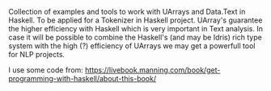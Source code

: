 Collection of examples and tools to work with UArrays and Data.Text in Haskell. To be applied for a Tokenizer in Haskell project. UArray's guarantee the higher efficiency with Haskell which is very important in Text analysis. In case it will be possible to combine the Haskell's (and may be Idris) rich type system with the high (?) efficiency of UArrays we may get a powerfull tool for NLP projects. 


I use some code from:  https://livebook.manning.com/book/get-programming-with-haskell/about-this-book/

 
